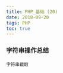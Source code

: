 ```yaml
---
title: PHP_基础 (20)
date: 2018-09-20
tags: PHP 
toc: true
---
```


### 字符串操作总结
    字符串截取

<!-- more -->


